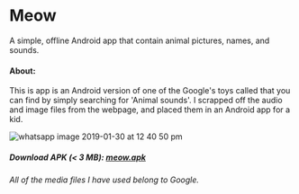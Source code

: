 # Meow
A simple, offline Android app that contain animal pictures, names, and sounds.

#### About:
This is app is an Android version of one of the Google's toys called that you can find by simply searching for 'Animal sounds'.
I scrapped off the audio and image files from the webpage, and placed them in an Android app for a kid.

![whatsapp image 2019-01-30 at 12 40 50 pm](https://user-images.githubusercontent.com/30762976/51964397-78aaed80-248c-11e9-914a-aeb903576f8f.jpeg)

##### Download APK (< 3 MB): [meow.apk](https://drive.google.com/uc?authuser=0&id=1SLeCPMZdUIr7Frmld9sh8fMff84cOfOa&export=download)

###### All of the media files I have used belong to Google.
